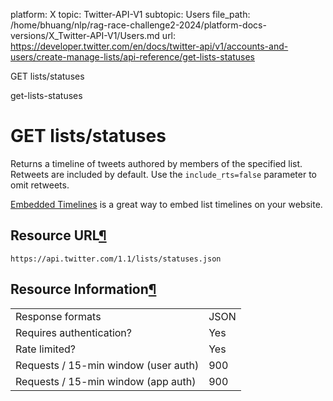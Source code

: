 platform: X
topic: Twitter-API-V1
subtopic: Users
file_path: /home/bhuang/nlp/rag-race-challenge2-2024/platform-docs-versions/X_Twitter-API-V1/Users.md
url: https://developer.twitter.com/en/docs/twitter-api/v1/accounts-and-users/create-manage-lists/api-reference/get-lists-statuses

GET lists/statuses

get-lists-statuses

# GET lists/statuses

Returns a timeline of tweets authored by members of the specified list. Retweets are included by default. Use the `include_rts=false` parameter to omit retweets.

[Embedded Timelines](https://developer.twitter.com/web/embedded-timelines) is a great way to embed list timelines on your website.

## Resource URL[¶](#resource-url "Permalink to this headline")

`https://api.twitter.com/1.1/lists/statuses.json`

## Resource Information[¶](#resource-information "Permalink to this headline")

|     |     |
| --- | --- |
| Response formats | JSON |
| Requires authentication? | Yes |
| Rate limited? | Yes |
| Requests / 15-min window (user auth) | 900 |
| Requests / 15-min window (app auth) | 900 |